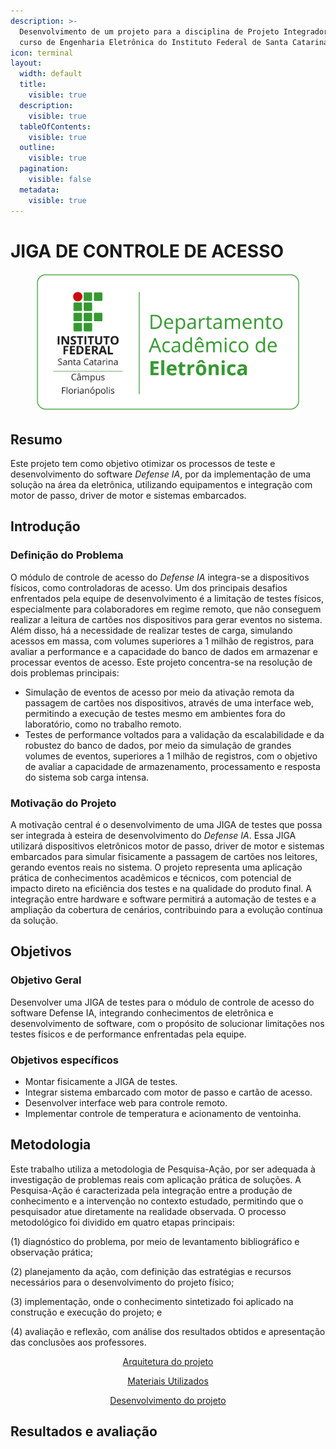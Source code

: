 ```yaml
---
description: >-
  Desenvolvimento de um projeto para a disciplina de Projeto Integrador III do
  curso de Engenharia Eletrônica do Instituto Federal de Santa Catarina
icon: terminal
layout:
  width: default
  title:
    visible: true
  description:
    visible: true
  tableOfContents:
    visible: true
  outline:
    visible: true
  pagination:
    visible: false
  metadata:
    visible: true
---
```


# JIGA DE CONTROLE DE ACESSO

<figure><img src=".gitbook/assets/marca-DAELN.png" alt=""><figcaption></figcaption></figure>

## Resumo

Este projeto tem como objetivo otimizar os processos de teste e desenvolvimento do software _Defense IA_, por da implementação de uma solução na área da eletrônica, utilizando equipamentos e integração com motor de passo, driver de motor e sistemas embarcados.



## Introdução

### Definição do Problema

O módulo de controle de acesso do _Defense IA_ integra-se a dispositivos físicos, como controladoras de acesso. Um dos principais desafios enfrentados pela equipe de desenvolvimento é a limitação de testes físicos, especialmente para colaboradores em regime remoto, que não conseguem realizar a leitura de cartões nos dispositivos para gerar eventos no sistema. Além disso, há a necessidade de realizar testes de carga, simulando acessos em massa, com volumes superiores a 1 milhão de registros, para avaliar a performance e a capacidade do banco de dados em armazenar e processar eventos de acesso. Este projeto concentra-se na resolução de dois problemas principais:

* Simulação de eventos de acesso por meio da ativação remota da passagem de cartões nos dispositivos,  através de uma interface web, permitindo a execução de testes mesmo em ambientes fora do laboratório, como no trabalho remoto.
* Testes de performance voltados para a validação da escalabilidade e da robustez do banco de dados, por meio da simulação de grandes volumes de eventos, superiores a 1 milhão de registros, com o objetivo de avaliar a capacidade de armazenamento, processamento e resposta do sistema sob carga intensa.

### Motivação do Projeto

A motivação central é o desenvolvimento de uma JIGA de testes que possa ser integrada à esteira de desenvolvimento do _Defense IA_. Essa JIGA utilizará dispositivos eletrônicos motor de passo, driver de motor e sistemas embarcados para simular fisicamente a passagem de cartões nos leitores, gerando eventos reais no sistema. O projeto representa uma aplicação prática de conhecimentos acadêmicos e técnicos, com potencial de impacto direto na eficiência dos testes e na qualidade do produto final. A integração entre hardware e software permitirá a automação de testes e a ampliação da cobertura de cenários, contribuindo para a evolução contínua da solução.

## Objetivos

### Objetivo Geral

Desenvolver uma JIGA de testes para o módulo de controle de acesso do software Defense IA, integrando conhecimentos de eletrônica e desenvolvimento de software, com o propósito de solucionar limitações nos testes físicos e de performance enfrentadas pela equipe.

### Objetivos específicos

* Montar fisicamente a JIGA de testes.
* Integrar sistema embarcado com motor de passo e cartão de acesso.
* Desenvolver interface web para controle remoto.
* Implementar controle de temperatura e acionamento de ventoinha.

## Metodologia

Este trabalho utiliza a metodologia de Pesquisa-Ação, por ser adequada à investigação de problemas reais com aplicação prática de soluções. A Pesquisa-Ação é caracterizada pela integração entre a produção de conhecimento e a intervenção no contexto estudado, permitindo que o pesquisador atue diretamente na realidade observada. O processo metodológico foi dividido em quatro etapas principais:&#x20;

(1) diagnóstico do problema, por meio de levantamento bibliográfico e observação prática;&#x20;

(2) planejamento da ação, com definição das estratégias e recursos necessários para o desenvolvimento do projeto físico;&#x20;

(3) implementação, onde o conhecimento sintetizado foi aplicado na construção e execução do projeto; e&#x20;

(4) avaliação e reflexão, com análise dos resultados obtidos e apresentação das conclusões aos professores.

<p align="center"><a href="arquitetura-do-projeto.md" class="button secondary" data-icon="sitemap">Arquitetura do projeto</a></p>

<p align="center"><a href="materiais-utilizados.md" class="button secondary" data-icon="microchip">  Materiais Utilizados  </a></p>

<p align="center"><a href="desenvolvimento-do-projeto.md" class="button secondary" data-icon="uncharted">Desenvolvimento do projeto</a></p>

## Resultados e avaliação
